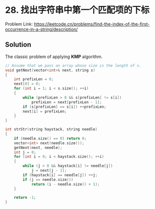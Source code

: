 # 28. 找出字符串中第一个匹配项的下标

Problem Link: https://leetcode.cn/problems/find-the-index-of-the-first-occurrence-in-a-string/description/

## Solution

The classic problem of applying **KMP** algorithm. 

```cpp
// Assume that we pass an array whose size is the length of s.
void getNext(vector<int>& next, string s)
{
    int prefixLen = 0;
    next[0] = 0;
    for (int i = 1; i < s.size(); ++i)
    {
        while (prefixLen > 0 && s[prefixLen] != s[i])
            prefixLen = next[prefixLen - 1];
        if (s[prefixLen] == s[i]) ++prefixLen;
        next[i] = prefixLen;
    }
}

int strStr(string haystack, string needle)
{
    if (needle.size() == 0) return 0;
    vector<int> next(needle.size());
    getNext(next, needle);
    int j = 0;
    for (int i = 0; i < haystack.size(); ++i)
    {
        while (j > 0 && haystack[i] != needle[j])
            j = next[j - 1];
        if (haystack[i] == needle[j]) ++j;
        if (j == needle.size())
            return (i - needle.size() + 1);
    }

    return -1;
}
```
